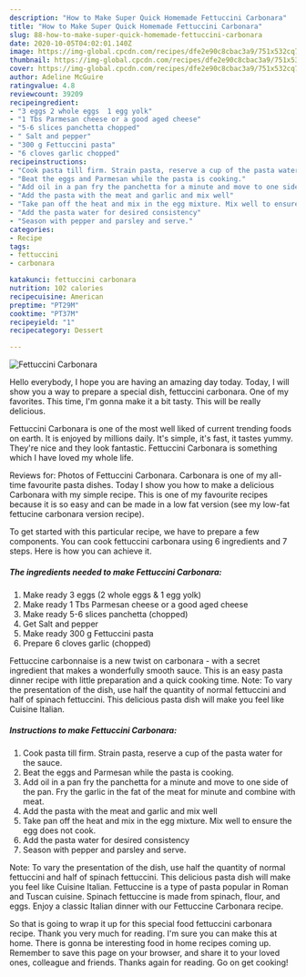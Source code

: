 ```yaml
---
description: "How to Make Super Quick Homemade Fettuccini Carbonara"
title: "How to Make Super Quick Homemade Fettuccini Carbonara"
slug: 88-how-to-make-super-quick-homemade-fettuccini-carbonara
date: 2020-10-05T04:02:01.140Z
image: https://img-global.cpcdn.com/recipes/dfe2e90c8cbac3a9/751x532cq70/fettuccini-carbonara-recipe-main-photo.jpg
thumbnail: https://img-global.cpcdn.com/recipes/dfe2e90c8cbac3a9/751x532cq70/fettuccini-carbonara-recipe-main-photo.jpg
cover: https://img-global.cpcdn.com/recipes/dfe2e90c8cbac3a9/751x532cq70/fettuccini-carbonara-recipe-main-photo.jpg
author: Adeline McGuire
ratingvalue: 4.8
reviewcount: 39209
recipeingredient:
- "3 eggs 2 whole eggs  1 egg yolk"
- "1 Tbs Parmesan cheese or a good aged cheese"
- "5-6 slices panchetta chopped"
- " Salt and pepper"
- "300 g Fettuccini pasta"
- "6 cloves garlic chopped"
recipeinstructions:
- "Cook pasta till firm. Strain pasta, reserve a cup of the pasta water for the sauce."
- "Beat the eggs and Parmesan while the pasta is cooking."
- "Add oil in a pan fry the panchetta for a minute and move to one side of the pan. Fry the garlic in the fat of the meat for minute and combine with meat."
- "Add the pasta with the meat and garlic and mix well"
- "Take pan off the heat and mix in the egg mixture. Mix well to ensure the egg does not cook."
- "Add the pasta water for desired consistency"
- "Season with pepper and parsley and serve."
categories:
- Recipe
tags:
- fettuccini
- carbonara

katakunci: fettuccini carbonara 
nutrition: 102 calories
recipecuisine: American
preptime: "PT29M"
cooktime: "PT37M"
recipeyield: "1"
recipecategory: Dessert

---
```



![Fettuccini Carbonara](https://img-global.cpcdn.com/recipes/dfe2e90c8cbac3a9/751x532cq70/fettuccini-carbonara-recipe-main-photo.jpg)

Hello everybody, I hope you are having an amazing day today. Today, I will show you a way to prepare a special dish, fettuccini carbonara. One of my favorites. This time, I'm gonna make it a bit tasty. This will be really delicious.

Fettuccini Carbonara is one of the most well liked of current trending foods on earth. It is enjoyed by millions daily. It's simple, it's fast, it tastes yummy. They're nice and they look fantastic. Fettuccini Carbonara is something which I have loved my whole life.

Reviews for: Photos of Fettuccini Carbonara. Carbonara is one of my all-time favourite pasta dishes. Today I show you how to make a delicious Carbonara with my simple recipe. This is one of my favourite recipes because it is so easy and can be made in a low fat version (see my low-fat fettucine carbonara version recipe).


To get started with this particular recipe, we have to prepare a few components. You can cook fettuccini carbonara using 6 ingredients and 7 steps. Here is how you can achieve it.

<!--inarticleads1-->

##### The ingredients needed to make Fettuccini Carbonara:

1. Make ready 3 eggs (2 whole eggs &amp; 1 egg yolk)
1. Make ready 1 Tbs Parmesan cheese or a good aged cheese
1. Make ready 5-6 slices panchetta (chopped)
1. Get  Salt and pepper
1. Make ready 300 g Fettuccini pasta
1. Prepare 6 cloves garlic (chopped)


Fettuccine carbonnaise is a new twist on carbonara - with a secret ingredient that makes a wonderfully smooth sauce. This is an easy pasta dinner recipe with little preparation and a quick cooking time. Note: To vary the presentation of the dish, use half the quantity of normal fettuccini and half of spinach fettuccini. This delicious pasta dish will make you feel like Cuisine Italian. 

<!--inarticleads2-->

##### Instructions to make Fettuccini Carbonara:

1. Cook pasta till firm. Strain pasta, reserve a cup of the pasta water for the sauce.
1. Beat the eggs and Parmesan while the pasta is cooking.
1. Add oil in a pan fry the panchetta for a minute and move to one side of the pan. Fry the garlic in the fat of the meat for minute and combine with meat.
1. Add the pasta with the meat and garlic and mix well
1. Take pan off the heat and mix in the egg mixture. Mix well to ensure the egg does not cook.
1. Add the pasta water for desired consistency
1. Season with pepper and parsley and serve.


Note: To vary the presentation of the dish, use half the quantity of normal fettuccini and half of spinach fettuccini. This delicious pasta dish will make you feel like Cuisine Italian. Fettuccine is a type of pasta popular in Roman and Tuscan cuisine. Spinach fettuccine is made from spinach, flour, and eggs. Enjoy a classic Italian dinner with our Fettuccine Carbonara recipe. 

So that is going to wrap it up for this special food fettuccini carbonara recipe. Thank you very much for reading. I'm sure you can make this at home. There is gonna be interesting food in home recipes coming up. Remember to save this page on your browser, and share it to your loved ones, colleague and friends. Thanks again for reading. Go on get cooking!
